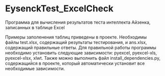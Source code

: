 # EysenckTest_ExcelCheck
Программа для вычисления результатов теста интеллекта Айзенка, записанных в таблице Excel

Примеры заполенения таблиц приведены в проекте. Необходимы файлы test.xlsx, содержащий результаты тестирования, и ans.xlsx, содержащий правильные ответы.
Для правильной работы программы необходимо установить следующие зависимости: pyexcel, pyexcel-xls, pyexcel-xlsx, xlwt. Также можно выполнить файл install_dependencies.py, содержащийся в проекте, который автоматически установит все необходимые зависимости.
